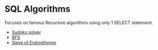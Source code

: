 # SQL Algorithms

Focuses on famous Recursive algorithms using only 1 SELECT statement.

* [Sudoku solver](Sudoku)
* [BFS](BFS)
* [Sieve of Eratosthenes](Sieve)